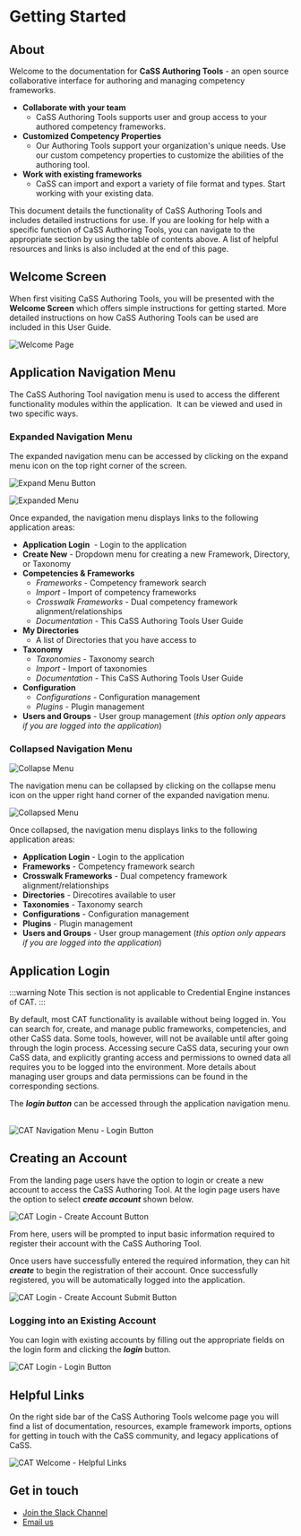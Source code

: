 # Getting Started

## About

Welcome to the documentation for **CaSS Authoring Tools** - an open source collaborative interface for authoring and managing competency frameworks.

* **Collaborate with your team**
    * CaSS Authoring Tools supports user and group access to your authored competency frameworks.
* **Customized Competency Properties**
    * Our Authoring Tools support your organization's unique needs. Use our custom competency properties to customize the abilities of the authoring tool.
* **Work with existing frameworks**
    * CaSS can import and export a variety of file format and types.  Start working with your existing data.

This document details the functionality of CaSS Authoring Tools and includes detailed instructions for use. If you are looking for help with a specific function of CaSS Authoring Tools, you can navigate to the appropriate section by using the table of contents above. A list of helpful resources and links is also included at the end of this page.

## Welcome Screen

When first visiting CaSS Authoring Tools, you will be presented with the
**Welcome Screen** which offers simple instructions for getting started.
More detailed instructions on how CaSS Authoring Tools can be used are
included in this User Guide.

![Welcome Page](/authoring/welcome-page.png)

## Application Navigation Menu

The CaSS Authoring Tool navigation menu is used to access the different
functionality modules within the application.  It can be viewed and used
in two specific ways.

### Expanded Navigation Menu

The expanded navigation menu can be accessed by clicking on the expand
menu icon on the top right corner of the screen.

![Expand Menu Button](/authoring/expand-menu-button.png)

![Expanded Menu](/authoring/expanded-menu.png)

Once expanded, the navigation menu displays links to the following
application areas:

- **Application Login**  - Login to the application
- **Create New** - Dropdown menu for creating a new Framework, Directory, or Taxonomy
- **Competencies & Frameworks**
    - *Frameworks* - Competency framework search
    - *Import* - Import of competency frameworks
    - *Crosswalk Frameworks* - Dual competency framework
    alignment/relationships
    - *Documentation* - This CaSS Authoring Tools User Guide
- **My Directories**
    - A list of Directories that you have access to
- **Taxonomy**
    - *Taxonomies* - Taxonomy search
    - *Import* - Import of taxonomies
    - *Documentation* - This CaSS Authoring Tools User Guide
- **Configuration**
    - *Configurations* - Configuration management    
    - *Plugins* - Plugin management    
- **Users and Groups** - User group management (*this option only appears if you are logged into the application*)

### Collapsed Navigation Menu

![Collapse Menu](/authoring/collapse-menu-button.png)


The navigation menu can be collapsed by clicking on the collapse menu icon on the
upper right hand corner of the expanded navigation menu.


![Collapsed Menu](/authoring/collapsed-menu.png)

Once collapsed, the navigation menu displays links to the following
application areas:

- **Application Login** - Login to the application
- **Frameworks** - Competency framework search
- **Crosswalk Frameworks** - Dual competency framework alignment/relationships
- **Directories** - Direcotires available to user
- **Taxonomies** - Taxonomy search
- **Configurations** - Configuration management        
- **Plugins** - Plugin management
- **Users and Groups** - User group management (*this option only appears if you are logged into the application*)


## Application Login

:::warning Note
This section is not applicable to Credential Engine instances of CAT.
:::

By default, most CAT functionality is available without being logged in.
You can search for, create, and manage public frameworks, competencies,
and other CaSS data. Some tools, however, will not be available until
after going through the login process. Accessing secure CaSS data,
securing your own CaSS data, and explicitly granting access and
permissions to owned data all requires you to be logged into the
environment. More details about managing user groups and data
permissions can be found in the corresponding sections.

The ***login button*** can be accessed through the application navigation
menu.  

![CAT Navigation Menu - Login Button](/authoring/login-button.png)

## Creating an Account

From the landing page users have the option to login or create a new
account to access the CaSS Authoring Tool. At the login page users have
the option to select ***create account*** shown below.

![CAT Login - Create Account Button](/authoring/create-account-button.png)

From here, users will be prompted to input basic information required to
register their account with the CaSS Authoring Tool.

Once users have successfully entered the required information, they can
hit ***create*** to begin the registration of their account. Once
successfully registered, you will be automatically logged into the
application.

![CAT Login - Create Account Submit Button](/authoring/create-account-submit-button.png)

### Logging into an Existing Account

You can login with existing accounts by filling out the appropriate
fields on the login form and clicking the ***login*** button.

![CAT Login - Login Button](/authoring/login-button.png)

## Helpful Links

On the right side bar of the CaSS Authoring Tools welcome page you will
find a list of documentation, resources, example framework imports,
options for getting in touch with the CaSS community, and legacy
applications of CaSS.

![CAT Welcome - Helpful Links ](/authoring/helpful-links.png)

## Get in touch

- [Join the Slack Channel](https://www.google.com/url?q=https://docs.google.com/a/eduworks.com/forms/viewform?bc%3Dtransparent%26embedded%3Dtrue%26f%3DArial%25252C%252BVerdana%25252C%252Bsans-serif%26hl%3Den%26htc%3D%252523666666%26id%3D1BMaboapV0IaS8iGnCJut2obPZ9y3CWkxXuvy-7krcgE%26lc%3D%252523003965%26pli%3D1%26tc%3D%252523444444%26ttl%3D0&sa=D&ust=1603207897946000&usg=AOvVaw3DXisffX2tTcQQH_sM4J67)
- [Email us](mailto:cass@eduworks.com)
